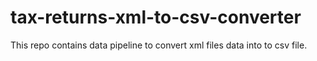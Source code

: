 # tax-returns-xml-to-csv-converter
This repo contains data pipeline to convert xml files data into to csv file.
